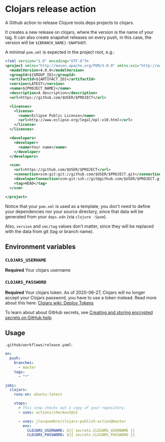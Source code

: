 # Clojars release action

A Github action to release Clojure tools.deps projects to clojars.

It creates a new release on clojars, where the version is the name of your tag.
It can also create snapshot releases on every push, in this case, the version
will be `${BRANCH_NAME}-SNAPSHOT`.

A minimal `pom.xml` is expected in the project root, e.g.:

```xml
<?xml version="1.0" encoding="UTF-8"?>
<project xmlns="http://maven.apache.org/POM/4.0.0" xmlns:xsi="http://www.w3.org/2001/XMLSchema-instance" xsi:schemaLocation="http://maven.apache.org/POM/4.0.0 http://maven.apache.org/xsd/maven-4.0.0.xsd">
  <modelVersion>4.0.0</modelVersion>
  <groupId>${GROUP_ID}</groupId>
  <artifactId>${ARTIFACT_ID}</artifactId>
  <version>LATEST</version>
  <name>${PROJECT_NAME}</name>
  <description>A description</description>
  <url>https://github.com/$USER/$PROJECT</url>

  <licenses>
    <license>
      <name>Eclipse Public License</name>
      <url>http://www.eclipse.org/legal/epl-v10.html</url>
    </license>
  </licenses>

  <developers>
    <developer>
      <name>Your name</name>
    </developer>
  </developers>

  <scm>
    <url>https://github.com/$USER/$PROJECT</url>
    <connection>scm:git:git://github.com/$USER/$PROJECT.git</connection>
    <developerConnection>scm:git:ssh://git@github.com/$USER/$PROJECT.git</developerConnection>
    <tag>HEAD</tag>
  </scm>

</project>
```

Notice that your `pom.xml` is used as a template, you don't need to define your
dependencies nor your source directory, since that data will be generated from
your `deps.edn` (via `clojure -Spom`).

Also, `version` and `smc/tag` values don't matter, since they will be replaced
with the data from git (tag or branch name).

## Environment variables

### `CLOJARS_USERNAME`

**Required** Your clojars username

### `CLOJARS_PASSWORD`

**Required** Your clojars token. As of 2020-06-27, Clojars will no longer accept
your Clojars password, you have to use a token instead. Read more about this
here:
[Clojars wiki: Deploy Tokens](https://github.com/clojars/clojars-web/wiki/Deploy-Tokens)

To learn about about GitHub secrets, see
[Creating and storing encrypted secrets on GitHub help](https://help.github.com/en/actions/configuring-and-managing-workflows/creating-and-storing-encrypted-secrets)

## Usage

`.github/workflows/release.yaml`:

```yaml
on:
  push:
    branches:
      - master
    tags:
      - "*"

jobs:
  clojars:
    runs-on: ubuntu-latest

    steps:
      # This step checks out a copy of your repository.
      - uses: actions/checkout@v2

      - uses: jlesquembre/clojars-publish-action@master
        env:
          CLOJARS_USERNAME: ${{ secrets.CLOJARS_USERNAME }}
          CLOJARS_PASSWORD: ${{ secrets.CLOJARS_PASSWORD }}
```
